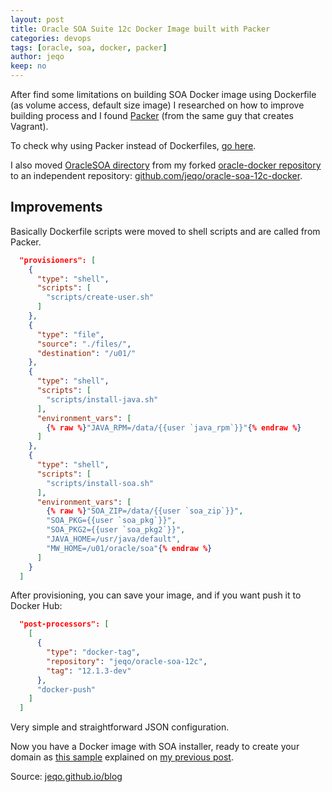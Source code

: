 ```yaml
---
layout: post
title: Oracle SOA Suite 12c Docker Image built with Packer
categories: devops
tags: [oracle, soa, docker, packer]
author: jeqo
keep: no
---
```


After find some limitations on building SOA Docker image using Dockerfile
(as volume access, default size image) I researched on how to improve
building process and I found [Packer](https://packer.io/)
(from the same guy that creates Vagrant).

To check why using Packer instead of Dockerfiles, [go here](http://mmckeen.net/blog/2013/12/27/advanced-docker-provisioning-with-packer/).

I also moved [OracleSOA directory](https://github.com/jeqo/oracle-docker/tree/master/OracleSOA)
from my forked [oracle-docker repository](https://github.com/oracle/docker) to
an independent repository: [github.com/jeqo/oracle-soa-12c-docker](https://github.com/jeqo/oracle-soa-12c-docker).

## Improvements

Basically Dockerfile scripts were moved to shell scripts and are called
from Packer.

```json 
  "provisioners": [
    {
      "type": "shell",
      "scripts": [
        "scripts/create-user.sh"
      ]
    },
    {
      "type": "file",
      "source": "./files/",
      "destination": "/u01/"
    },
    {
      "type": "shell",
      "scripts": [
        "scripts/install-java.sh"
      ],
      "environment_vars": [
        {% raw %}"JAVA_RPM=/data/{{user `java_rpm`}}"{% endraw %}
      ]
    },
    {
      "type": "shell",
      "scripts": [
        "scripts/install-soa.sh"
      ],
      "environment_vars": [
        {% raw %}"SOA_ZIP=/data/{{user `soa_zip`}}",
        "SOA_PKG={{user `soa_pkg`}}",
        "SOA_PKG2={{user `soa_pkg2`}}",
        "JAVA_HOME=/usr/java/default",
        "MW_HOME=/u01/oracle/soa"{% endraw %}
      ]
    }
  ]
```

After provisioning, you can save your image, and if
you want push it to Docker Hub:

```json
  "post-processors": [
    [
      {
        "type": "docker-tag",
        "repository": "jeqo/oracle-soa-12c",
        "tag": "12.1.3-dev"
      },
      "docker-push"
    ]
  ]
```

Very simple and straightforward JSON configuration.

Now you have a Docker image with SOA installer, ready
to create your domain as [this sample](https://github.com/jeqo/oracle-soa-12c-docker/tree/master/samples/12c-domain) explained
on [my previous post](http://jeqo.github.io/blog/devops/docker-image-oracle-soa/).


Source: [jeqo.github.io/blog](http://jeqo.github.io/blog)
